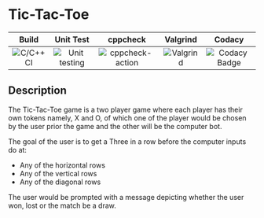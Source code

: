 # Tic-Tac-Toe
|Build|Unit Test|cppcheck|Valgrind|Codacy|
|:--:|:--:|:--:|:--:|:--:|
![C/C++ CI](https://github.com/Karthik-Manoj/Stepin105142/workflows/C/C++%20CI/badge.svg)|![Unit testing](https://github.com/Karthik-Manoj/Stepin105142/workflows/Unit%20testing/badge.svg)|![cppcheck-action](https://github.com/Karthik-Manoj/Stepin105142/workflows/cppcheck-action/badge.svg)|![Valgrind](https://github.com/Karthik-Manoj/Stepin105142/workflows/Valgrind/badge.svg)|![Codacy Badge](https://api.codacy.com/project/badge/Grade/1aa37ae86fa04b6d94ab3be8dea759a1)|

## Description
The Tic-Tac-Toe game is a two player game where each player has their own tokens namely, X and O, of which one of the player would be chosen by the user prior the game and the other will be the computer bot.

The goal of the user is to get a Three in a row before the computer inputs do at:

*   Any of the horizontal rows
*   Any of the vertical rows
*   Any of the diagonal rows

The user would be prompted with a message depicting whether the user won, lost or the match be a draw.
